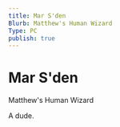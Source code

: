 ```yaml
---
title: Mar S'den
Blurb: Matthew's Human Wizard
Type: PC
publish: true
---
```


# Mar S'den
Matthew's Human Wizard

A dude. 